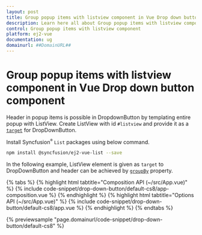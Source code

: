 ```yaml
---
layout: post
title: Group popup items with listview component in Vue Drop down button component | Syncfusion
description: Learn here all about Group popup items with listview component in Syncfusion Vue Drop down button component of Syncfusion Essential JS 2 and more.
control: Group popup items with listview component 
platform: ej2-vue
documentation: ug
domainurl: ##DomainURL##
---
```


# Group popup items with listview component in Vue Drop down button component

Header in popup items is possible in DropdownButton by templating entire popup with ListView. Create ListView with id `#listview` and provide it as a [`target`](https://ej2.syncfusion.com/vue/documentation/api/drop-down-button/#target) for DropDownButton.

Install Syncfusion<sup style="font-size:70%">&reg;</sup> `List` packages using below command.

```bash
npm install @syncfusion/ej2-vue-list --save
```

In the following example, ListView element is given as `target` to DropDownButton and header can be achieved by [`groupBy`](https://ej2.syncfusion.com/vue/documentation/api/list-view/fieldSettingsModel/#groupby) property.

{% tabs %}
{% highlight html tabtitle="Composition API (~/src/App.vue)" %}
{% include code-snippet/drop-down-button/default-cs8/app-composition.vue %}
{% endhighlight %}
{% highlight html tabtitle="Options API (~/src/App.vue)" %}
{% include code-snippet/drop-down-button/default-cs8/app.vue %}
{% endhighlight %}
{% endtabs %}
        
{% previewsample "page.domainurl/code-snippet/drop-down-button/default-cs8" %}